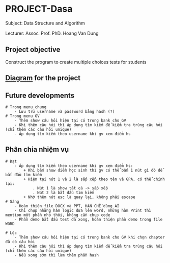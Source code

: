 # PROJECT-Dasa
Subject: Data Structure and Algorithm

Lecturer: Aѕѕoᴄ. Prof. PhD. Hoang Van Dung

## Project objective
Construct the program to create multiple choices tests for students

## [Diagram](https://app.creately.com/d/ubm0IpeD01G) for the project

## Future developments
    # Trong menu chung
        - Lưu trữ username và password bằng hash (?)
    # Trong menu GV
        - Thêm show câu hỏi hiện tại có trong bank cho GV
        - Khi thêm câu hỏi thì áp dụng tìm kiếm để kiểm tra trùng câu hỏi (chỉ thêm các câu hỏi unique)
        - Áp dụng tìm kiếm theo username khi gv xem điểm hs

## Phân chia nhiệm vụ
    # Đạt
        - Áp dụng tìm kiếm theo username khi gv xem điểm hs:
            + Khi bấm show điểm học sinh thì gv có thể bấm 1 nút gì đó để bắt đầu tìm kiếm
            + Hiện tại nút 1 và 2 là sắp xếp theo tên và GPA, có thể chỉnh lại:
                . Nút 1 là show tất cả -> sắp xếp
                . Nút 2 là bắt đầu tìm kiếm
            + Nhớ thêm nút esc là quay lại, không phải escape
    # Sáng
        - Hoàn thiện file DOCX và PPT, HẠN CHẾ dùng AI
        - Chỉ chụp những hàm logic đưa lên word, những hàm Print thì mention một phần nhỏ thôi, không cần chụp code
        - Phần demo bắt đầu test đã xong, hoàn thiện phần demo trong file WORD
    
    # Lộc
        - Thêm show câu hỏi hiện tại có trong bank cho GV khi chọn chapter đã có câu hỏi
        - Khi thêm câu hỏi thì áp dụng tìm kiếm để kiểm tra trùng câu hỏi (chỉ thêm các câu hỏi unique)
        - Nếu xong sớm thì làm thêm phần hash


